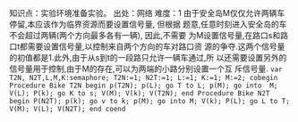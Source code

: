 知识点：实验环境准备实验。
出处：网络
难度：1
由于安全岛M仅仅允许两辆车停留,本应该作为临界资源而要设置信号量, 但根据 题意,任意时刻进入安全岛的车不会超过两辆(两个方向最多各有一辆), 因此,不需要
为M设置信号量,在路口s和路口t都需要设置信号量,以控制来自两个方向的车对路口资
源的争夺.这两个信号量的初值都是1.此外,由于从s到t的一段路只允许一辆车通过,所
以还需要设置另外的信号量用于控制,由于M的存在,可以为两端的小路分别设置一个互 斥信号量.
    ```
    var T2N, N2T,L,M,K:semaphore;
    T2N:=1;
    N2T:=1;
    L:=1;
    K:=1;
    M:=2;
    cobegin
      Procedure Bike T2N
      begin
        p(T2N);
        p(L);
          go T to L;
        p(M);
          go into  M;
        V(L);
        P(k);
         go K to s;
        V(M);
        V(k);
        V(T2N);
      end
      Procedure Bike N2T
      begin
        P(N2T);
        p(k);
         go v to k;
        p(M);
          go into M;
        V(k);
        P(L);
          go L to T;
        V(M);
        V(L);
        V(N2T);
      end
    coend
    ```
    
